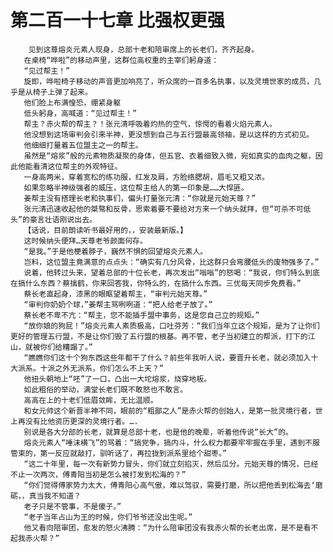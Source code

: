 # 第二百一十七章 比强权更强
        见到这尊熔炎元素人现身，总部十老和陪审席上的长老们，齐齐起身。
       在桌椅“哗啦”的移动声里，这群位高权重的主宰们躬身道：
       “见过帮主！”
       旋即，哗啦椅子移动的声音更加响亮了，听众席的一百多名执事，以及灵境世家的成员，几乎是从椅子上弹了起来。
       他们脸上布满惶恐，绷紧身躯
       低头躬身，高喊道：“见过帮主！”
       帮主？赤火帮的帮主？！张元清呼吸着灼热的空气，惊愕的看着火焰元素人。
       他没想到这场审判会引来半神，更没想到自己与五行盟最高领袖，是以这样的方式初见。
       他细细打量着五位盟主之一的帮主。
       虽然是“熔浆”般的元素物质凝聚的身体，但五官、衣着细致入微，宛如真实的血肉之躯，因此他能看清这位帮主的外观特征。
       一身高两米，穿着宽松的练功服，红发及肩，方脸络腮胡，眉毛又粗又浓。
       如果忽略半神级强者的威压，这位帮主给人的第一印象是……大悍匪。
       姜帮主没有搭理长老和执事们，偏头打量张元清：“你就是元始天尊？”
       张元清迅速收起他的桀骜和反骨，思索着要不要给对方来一个纳头就拜，但“可杀不可低头”的豪言壮语刚说出去。
       【话说，目前朗读听书最好用的，，安装最新版。】
       这时候纳头便拜…天尊老爷颜面何存。
       “是我。”于是他梗着脖子，巍然不惧的回望熔炎元素人。
       岂料，这位盟主竟满意的点点头：“确实有几分风骨，比这群只会弯腰低头的废物强多了。”
       说着，他转过头来，望着总部的十位长老，再次发出“嗡嗡”的怒喝：“我说，你们特么到底在搞什么东西？蔡擒鹤，你来回答我，你特么的，在搞什么东西。三优每天同步免费看。”
       蔡长老直起身，漆黑的眼眶望着帮主，“审判元始天尊。”
       “审判你奶奶个球，”姜帮主骂咧咧道：“把人给老子放了。”
       蔡长老不卑不亢：“帮主，您不能插手盟中事务，这是您自己立的规矩。”
       “放你娘的狗屁！”熔炎元素人素质极高，口吐芬芳：“我们当年立这个规矩，是为了让你们更好的管理五行盟，不是让你们毁了五行盟的根基。再不管，老子当初建立的帮派，打下的江山，就被你们给糟蹋了。”
       “瞧瞧你们这十个狗东西这些年都干了什么？前些年我听人说，要晋升长老，就必须加入十大派系。十派之外无派系，你们怎么不上天？”
       他扭头朝地上“呸”了一口，凸出一大坨熔浆，烧穿地板。
       如此粗俗的举动，满堂长老们既不敢怒也不敢言。
       高高在上的十老们低眉敛眸，无比温顺。
       和女元帅这个新晋半神不同，眼前的“粗鄙之人”是赤火帮的创始人，是第一批灵境行者，世上再没有比他资历更深的灵境行者。….
       别说是各大分部的长老，就算是总部十老，也是他的晚辈，听着他传说“长大”的。
       熔炎元素人“唾沫横飞”的骂着：“搞党争，搞内斗，什么权力都要牢牢握在手里，遇到不服管束的，第一反应就敲打，驯听话了，再拉拢到派系里给个甜枣。”
       “这二十年里，每一次有新势力冒头，你们就立刻掐灭，然后瓜分。元始天尊的情况，已经不止一次两次，傅青阳当初是怎么被打发到松海的？”
       “你们觉得傅家势力太大，傅青阳心高气傲，难以驾驭，需要打磨，所以把他丢到松海去‘磨砺，，真当我不知道？
       老子只是不管事，不是傻子。”
       “老子当年占山为王的时候，你们爷爷还没出生呢。”
       他又看向陪审团，愈发的怒火沸腾：“为什么陪审团没有我赤火帮的长老出席，是不是看不起我赤火帮？”